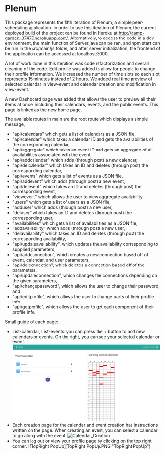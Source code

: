 # Plenum

This package represents the fifth iteration of Plenum, a simple peer-scheduling application. In order to use this
iteration of Plenum, the current deployed build of the project can be found in Heroku at
http://damp-garden-37477.herokuapp.com/. Alternatively, to access the code in a dev environment, the main function of
Server.java can be ran, and npm start can be run in the src/main/js folder, and after server initialization, the frontend
of the application can be accessed at localhost:3000. 

A lot of work done in this iteration was code refactorization and overall cleaning of the code. Edit profile was added to allow for people to change their profile information. We increased the number of time slots so each slot represents 15 minutes instead of 2 hours. We added real time preview of selected calendar in view-event and calendar creation and modification in view-event.

A new Dashboard page was added that allows the user to preview all their items at once, including their calendars, events, and the public events. This page is linked as the new home page. 

The available routes in main are the root route which displays a simple message,
- "api/calendars" which gets a list of calendars as a JSON file,
- "api/calendar" which takes a calendar ID and gets the availabilities of the corresponding calendar,
- "api/aggregate" which takes an event ID and gets an aggregate of all availabilities associated with the event,
- "api/addcalendar" which adds (through post) a new calendar,
- "api/delcalendar" which takes an ID and deletes (through post) the corresponding calendar,
- "api/events" which gets a list of events as a JSON file, 
- "api/addevent" which adds (through post) a new event,
- "api/delevent" which takes an ID and deletes (through post) the corresponding event,
- "viewevent" which allows the user to view aggregate availability.
- "users" which gets a list of users as a JSON file,
- "adduser" which adds (through post) a new user,
- "deluser" which takes an ID and deletes (through post) the corresponding user,
- "availabilities" which gets a list of availabilities as a JSON file,
- "addavailability" which adds (through post) a new user,
- "delavailability" which takes an ID and deletes (through post) the corresponding availability,
- "api/updateavailability", which updates the availability corresponding to supplied parameters,
- "api/addconnection", which creates a new connection based off of event, calendar, and user parameters,
- "api/delconnection", which deletes a connection based off of the parameters,
- "api/updateconnection", which changes the connections depending on the given parameters,
- "api/changepassword", which allows the user to change their password, and
- "api/editprofile", which allows the user to change parts of their profile info.
- "api/getprofile", which allows the user to get each component of their profile info.

Small guide of each page:
- List-calendar, List-events: you can press the + button to add new calendars or events. On the right, you can see your selected calendar or event.
![Calendar_View](../docs/Calendar_View.PNG "Calendar View")
- Each creation page for the calendar and event creation has instructions written on the page. When creating an event, you can select a calendar to go along with the event.
![Calendar_Creation](Calendar_Creation.PNG "Calendar Creation")
- You can log out or view your profile page by clicking on the top right corner.
![TopRight PopUp](TopRight PopUp.PNG "TopRight PopUp")
